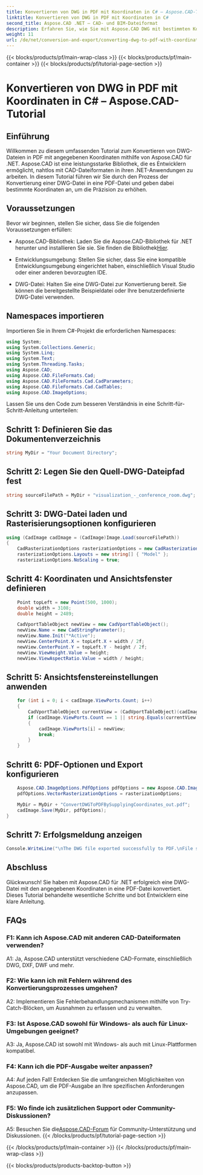 ```yaml
---
title: Konvertieren von DWG in PDF mit Koordinaten in C# – Aspose.CAD-Tutorial
linktitle: Konvertieren von DWG in PDF mit Koordinaten in C#
second_title: Aspose.CAD .NET – CAD- und BIM-Dateiformat
description: Erfahren Sie, wie Sie mit Aspose.CAD DWG mit bestimmten Koordinaten in C# in PDF konvertieren. Befolgen Sie unsere Schritt-für-Schritt-Anleitung für präzise und effiziente CAD-Dateikonvertierungen.
weight: 11
url: /de/net/conversion-and-export/converting-dwg-to-pdf-with-coordinates/
---
```


{{< blocks/products/pf/main-wrap-class >}}
{{< blocks/products/pf/main-container >}}
{{< blocks/products/pf/tutorial-page-section >}}

# Konvertieren von DWG in PDF mit Koordinaten in C# – Aspose.CAD-Tutorial

## Einführung

Willkommen zu diesem umfassenden Tutorial zum Konvertieren von DWG-Dateien in PDF mit angegebenen Koordinaten mithilfe von Aspose.CAD für .NET. Aspose.CAD ist eine leistungsstarke Bibliothek, die es Entwicklern ermöglicht, nahtlos mit CAD-Dateiformaten in ihren .NET-Anwendungen zu arbeiten. In diesem Tutorial führen wir Sie durch den Prozess der Konvertierung einer DWG-Datei in eine PDF-Datei und geben dabei bestimmte Koordinaten an, um die Präzision zu erhöhen.

## Voraussetzungen

Bevor wir beginnen, stellen Sie sicher, dass Sie die folgenden Voraussetzungen erfüllen:

- Aspose.CAD-Bibliothek: Laden Sie die Aspose.CAD-Bibliothek für .NET herunter und installieren Sie sie. Sie finden die Bibliothek[Hier](https://releases.aspose.com/cad/net/).

- Entwicklungsumgebung: Stellen Sie sicher, dass Sie eine kompatible Entwicklungsumgebung eingerichtet haben, einschließlich Visual Studio oder einer anderen bevorzugten IDE.

- DWG-Datei: Halten Sie eine DWG-Datei zur Konvertierung bereit. Sie können die bereitgestellte Beispieldatei oder Ihre benutzerdefinierte DWG-Datei verwenden.

## Namespaces importieren

Importieren Sie in Ihrem C#-Projekt die erforderlichen Namespaces:

```csharp
using System;
using System.Collections.Generic;
using System.Linq;
using System.Text;
using System.Threading.Tasks;
using Aspose.CAD;
using Aspose.CAD.FileFormats.Cad;
using Aspose.CAD.FileFormats.Cad.CadParameters;
using Aspose.CAD.FileFormats.Cad.CadTables;
using Aspose.CAD.ImageOptions;
```

Lassen Sie uns den Code zum besseren Verständnis in eine Schritt-für-Schritt-Anleitung unterteilen:

## Schritt 1: Definieren Sie das Dokumentenverzeichnis

```csharp
string MyDir = "Your Document Directory";
```

## Schritt 2: Legen Sie den Quell-DWG-Dateipfad fest

```csharp
string sourceFilePath = MyDir + "visualization_-_conference_room.dwg";
```

## Schritt 3: DWG-Datei laden und Rasterisierungsoptionen konfigurieren

```csharp
using (CadImage cadImage = (CadImage)Image.Load(sourceFilePath))
{
    CadRasterizationOptions rasterizationOptions = new CadRasterizationOptions();
    rasterizationOptions.Layouts = new string[] { "Model" };
    rasterizationOptions.NoScaling = true;
```

## Schritt 4: Koordinaten und Ansichtsfenster definieren

```csharp
    Point topLeft = new Point(500, 1000);
    double width = 3108;
    double height = 2489;

    CadVportTableObject newView = new CadVportTableObject();
    newView.Name = new CadStringParameter();
    newView.Name.Init("*Active");
    newView.CenterPoint.X = topLeft.X + width / 2f;
    newView.CenterPoint.Y = topLeft.Y - height / 2f;
    newView.ViewHeight.Value = height;
    newView.ViewAspectRatio.Value = width / height;
```

## Schritt 5: Ansichtsfenstereinstellungen anwenden

```csharp
    for (int i = 0; i < cadImage.ViewPorts.Count; i++)
    {
        CadVportTableObject currentView = (CadVportTableObject)(cadImage.ViewPorts[i]);
        if (cadImage.ViewPorts.Count == 1 || string.Equals(currentView.Name.Value.ToLowerInvariant(), "*active"))
        {
            cadImage.ViewPorts[i] = newView;
            break;
        }
    }
```

## Schritt 6: PDF-Optionen und Export konfigurieren

```csharp
    Aspose.CAD.ImageOptions.PdfOptions pdfOptions = new Aspose.CAD.ImageOptions.PdfOptions();
    pdfOptions.VectorRasterizationOptions = rasterizationOptions;

    MyDir = MyDir + "ConvertDWGToPDFBySupplyingCoordinates_out.pdf";
    cadImage.Save(MyDir, pdfOptions);
}
```

## Schritt 7: Erfolgsmeldung anzeigen

```csharp
Console.WriteLine("\nThe DWG file exported successfully to PDF.\nFile saved at " + MyDir);
```

## Abschluss

Glückwunsch! Sie haben mit Aspose.CAD für .NET erfolgreich eine DWG-Datei mit den angegebenen Koordinaten in eine PDF-Datei konvertiert. Dieses Tutorial behandelte wesentliche Schritte und bot Entwicklern eine klare Anleitung.

## FAQs

### F1: Kann ich Aspose.CAD mit anderen CAD-Dateiformaten verwenden?

A1: Ja, Aspose.CAD unterstützt verschiedene CAD-Formate, einschließlich DWG, DXF, DWF und mehr.

### F2: Wie kann ich mit Fehlern während des Konvertierungsprozesses umgehen?

A2: Implementieren Sie Fehlerbehandlungsmechanismen mithilfe von Try-Catch-Blöcken, um Ausnahmen zu erfassen und zu verwalten.

### F3: Ist Aspose.CAD sowohl für Windows- als auch für Linux-Umgebungen geeignet?

A3: Ja, Aspose.CAD ist sowohl mit Windows- als auch mit Linux-Plattformen kompatibel.

### F4: Kann ich die PDF-Ausgabe weiter anpassen?

A4: Auf jeden Fall! Entdecken Sie die umfangreichen Möglichkeiten von Aspose.CAD, um die PDF-Ausgabe an Ihre spezifischen Anforderungen anzupassen.

### F5: Wo finde ich zusätzlichen Support oder Community-Diskussionen?

A5: Besuchen Sie die[Aspose.CAD-Forum](https://forum.aspose.com/c/cad/19) für Community-Unterstützung und Diskussionen.
{{< /blocks/products/pf/tutorial-page-section >}}

{{< /blocks/products/pf/main-container >}}
{{< /blocks/products/pf/main-wrap-class >}}

{{< blocks/products/products-backtop-button >}}
